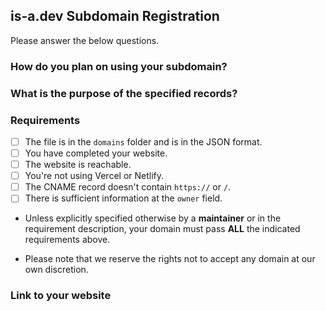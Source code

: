 ## is-a.dev Subdomain Registration
Please answer the below questions.

### How do you plan on using your subdomain?

### What is the purpose of the specified records?

### Requirements
- [ ] The file is in the `domains` folder and is in the JSON format.
- [ ] You have completed your website. <!-- This is not required if the domain you're registering is for emails. -->
- [ ] The website is reachable.  <!-- This is not required if the domain you're registering is for emails. -->
- [ ] You're not using Vercel or Netlify.  <!-- This is not required if you're using an URL record. -->
- [ ] The CNAME record doesn't contain `https://` or `/`.  <!-- This is not required if you are not using a CNAME record. -->
- [ ] There is sufficient information at the `owner` field.  <!-- You need to have your email presented at `email` field. If you don't want to provide your email for any reason, you can specify another social platform (e.g. Discord or Twitter) so we can contact you. -->

- Unless explicitly specified otherwise by a **maintainer** or in the requirement description, your domain must pass **ALL** the indicated requirements above.

* Please note that we reserve the rights not to accept any domain at our own discretion.

### Link to your website
